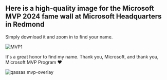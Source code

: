 ## Here is a high-quality image for the Microsoft MVP 2024 fame wall at Microsoft Headquarters in Redmond
Simply download it and zoom in to find your name.

![MVP1](https://github.com/melqassas/Miscellaneous/assets/49816567/aa302dcf-223c-466a-a7c2-a480fb30825e)

It's a great honor to find my name. Thank you, Microsoft, and thank you, Microsoft MVP Program ♥

![qassas mvp-overlay](https://github.com/melqassas/Miscellaneous/assets/49816567/4e6b44eb-cbd5-46cb-8275-5cab68b726d2)
